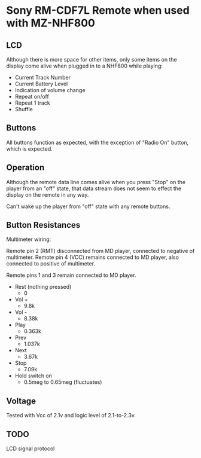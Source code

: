 Sony RM-CDF7L Remote when used with MZ-NHF800
=========================================

## LCD

Although there is more space for other items, only some items on the display
come alive when plugged in to a NHF800 while playing:

  * Current Track Number
  * Current Battery Level
  * Indication of volume change
  * Repeat on/off
  * Repeat 1 track
  * Shuffle

## Buttons

All buttons function as expected, with the exception of "Radio On" button, which
is expected.

## Operation

Although the remote data line comes alive when you press "Stop" on the player
from an "off" state, that data stream does not seem to effect the display on the
remote in any way.

Can't wake up the player from "off" state with any remote buttons.

## Button Resistances

Multimeter wiring:

Remote pin 2 (RMT) disconnected from MD player, connected to negative of multimeter.
Remote pin 4 (VCC) remains connected to MD player, also connected to positive of multimeter.

Remote pins 1 and 3 remain connected to MD player.

* Rest (nothing pressed)
  - 0
* Vol +
  - 9.8k
* Vol -
  - 8.38k
* Play
  - 0.363k
* Prev
  - 1.037k
* Next
  - 3.67k
* Stop
  - 7.09k
* Hold switch on
  - 0.5meg to 0.65meg (fluctuates)

## Voltage

Tested with Vcc of 2.1v and logic level of 2.1-to-2.3v.

## TODO

LCD signal protocol
